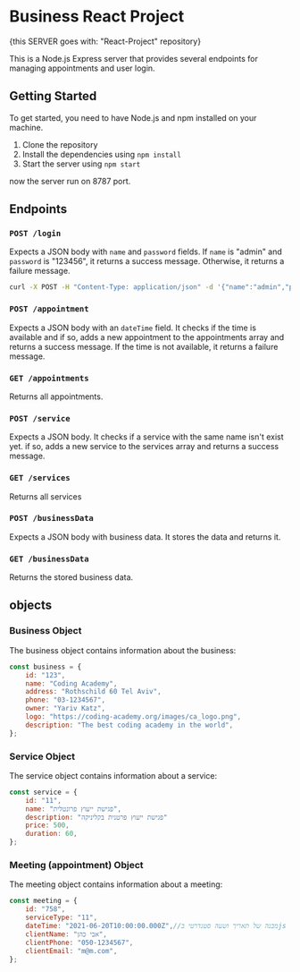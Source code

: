 # Business React Project
{this SERVER goes with: "React-Project" repository}

This is a Node.js Express server that provides several endpoints for managing appointments and user login.

## Getting Started

To get started, you need to have Node.js and npm installed on your machine.

1. Clone the repository
2. Install the dependencies using `npm install`
3. Start the server using `npm start`

now the server run on 8787 port.

## Endpoints

### `POST /login`

Expects a JSON body with `name` and `password` fields. If `name` is "admin" and `password` is "123456", it returns a success message. Otherwise, it returns a failure message.


```bash
curl -X POST -H "Content-Type: application/json" -d '{"name":"admin","password":"123456"}' http://localhost:8787/login
```

### `POST /appointment`

Expects a JSON body with an `dateTime` field. It checks if the time is available and if so, adds a new appointment to the appointments array and returns a success message. If the time is not available, it returns a failure message.

### `GET /appointments`

Returns all appointments.

### `POST /service`

Expects a JSON body. It checks if a service with the same name isn't exist yet. if so, adds a new service to the services array and returns a success message. 

### `GET /services`

Returns all services

### `POST /businessData`

Expects a JSON body with business data. It stores the data and returns it.

### `GET /businessData`

Returns the stored business data.

## objects

### Business Object

The business object contains information about the business:

```javascript
const business = {
    id: "123",
    name: "Coding Academy",
    address: "Rothschild 60 Tel Aviv",
    phone: "03-1234567",
    owner: "Yariv Katz",
    logo: "https://coding-academy.org/images/ca_logo.png",
    description: "The best coding academy in the world",
};
```
### Service Object

The service object contains information about a service:

```javascript
const service = {
    id: "11",
    name: "פגישת ייעוץ פרונטלית",
    description: "פגישת ייעוץ פרטנית בקליניקה"
    price: 500,
    duration: 60,
};
```

### Meeting (appointment) Object

The meeting object contains information about a meeting:

```javascript
const meeting = {
    id: "758",
    serviceType: "11",
    dateTime: "2021-06-20T10:00:00.000Z",//מבנה של תאריך ושעה סטנדרטי בjs
    clientName: "אבי כהן",
    clientPhone: "050-1234567",
    clientEmail: "m@m.com",
};
```
